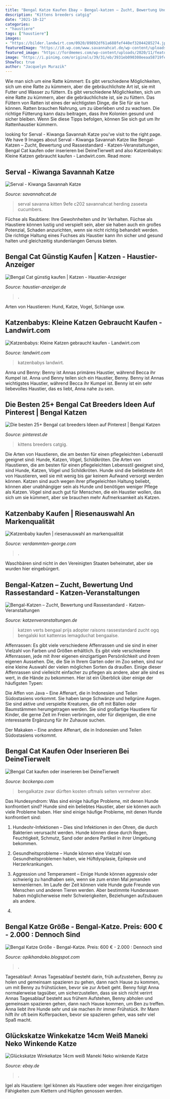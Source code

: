 ```yaml
---
title: "Bengal Katze Kaufen Ebay ~ Bengal-katzen – Zucht, Bewertung Und Rassestandard"
description: "Kittens breeders catgig"
date: "2021-10-12"
categories:
- "haustiere"
tags: ["haustiere"]
images:
- "https://bilder.landwirt.com/0920/89892df61a688fef440ef32044285274.jpg"
featuredImage: "https://i0.wp.com/www.savannahcat.de/wp-content/uploads/8AF28AC1-C202-4A8B-9EFE-ABBB5B830EA4.jpeg?ssl=1"
featured_image: "https://fordmemes.com/wp-content/uploads/2020/11/featured-bengal-cat-price-1024x683.jpg"
image: "https://i.pinimg.com/originals/39/31/eb/3931eb090308eeaa58719fe66b9926c3.jpg"
ShowToc: true
author: "Jacquelyn Murazik"
---
```



Wie man sich um eine Ratte kümmert: Es gibt verschiedene Möglichkeiten, sich um eine Ratte zu kümmern, aber die gebräuchlichste Art ist, sie mit Futter und Wasser zu füttern.
Es gibt verschiedene Möglichkeiten, sich um eine Ratte zu kümmern, aber die gebräuchlichste ist, sie zu füttern. Das Füttern von Ratten ist eines der wichtigsten Dinge, die Sie für sie tun können. Ratten brauchen Nahrung, um zu überleben und zu wachsen. Die richtige Fütterung kann dazu beitragen, dass ihre Kolonien gesund und sicher bleiben. Wenn Sie diese Tipps befolgen, können Sie sich gut um Ihr Rattenhaustier kümmern.

	

		
looking for Serval - Kiwanga Savannah Katze you've visit to the right page. We have 9 Images about Serval - Kiwanga Savannah Katze like Bengal-Katzen – Zucht, Bewertung und Rassestandard - Katzen-Veranstaltungen, Bengal Cat kaufen oder inserieren bei DeineTierwelt and also Katzenbabys: Kleine Katzen gebraucht kaufen - Landwirt.com. Read more:
		
    
## Serval - Kiwanga Savannah Katze

<img loading=lazy src="https://i0.wp.com/www.savannahcat.de/wp-content/uploads/8AF28AC1-C202-4A8B-9EFE-ABBB5B830EA4.jpeg?ssl=1" onerror="this.onerror=null;this.src='https://tse3.mm.bing.net/th?id=OIP.2kc093UfsAnAa7fCO39HzAAAAA&amp;pid=15.1';" alt="Serval - Kiwanga Savannah Katze">

_Source: savannahcat.de_

>serval savanna kitten 9efe c202 savannahcat herding zaseeta cucumbers. 

	

Füchse als Raubtiere: Ihre Gewohnheiten und ihr Verhalten.
Füchse als Haustiere können lustig und verspielt sein, aber sie haben auch ein großes Potenzial, Schaden anzurichten, wenn sie nicht richtig behandelt werden. Die richtige Haltung eines Fuchses als Haustier kann ihn sicher und gesund halten und gleichzeitig stundenlangen Genuss bieten.

    
## Bengal Cat Günstig Kaufen | Katzen - Haustier-Anzeiger

<img loading=lazy src="https://images0.dhd24.com/128487122_xl.jpg" onerror="this.onerror=null;this.src='https://tse1.mm.bing.net/th?id=OIP.O1sTcJWdtR17zU6iYvd6lQHaJ4&amp;pid=15.1';" alt="Bengal Cat günstig kaufen | Katzen - Haustier-Anzeiger">

_Source: haustier-anzeiger.de_

>. 

	

Arten von Haustieren: Hund, Katze, Vogel, Schlange usw.

    
## Katzenbabys: Kleine Katzen Gebraucht Kaufen - Landwirt.com

<img loading=lazy src="https://bilder.landwirt.com/0920/89892df61a688fef440ef32044285274.jpg" onerror="this.onerror=null;this.src='https://tse4.mm.bing.net/th?id=OIP.Er2ABu-PYbSzL2qTkWg3DAHaI_&amp;pid=15.1';" alt="Katzenbabys: Kleine Katzen gebraucht kaufen - Landwirt.com">

_Source: landwirt.com_

>katzenbabys landwirt. 

	

Anna und Benny: Benny ist Annas primäres Haustier, während Becca ihr Kumpel ist.
Anna und Benny teilen sich ein Haustier, Benny. Benny ist Annas wichtigstes Haustier, während Becca ihr Kumpel ist. Benny ist ein sehr liebevolles Haustier, das es liebt, Anna nahe zu sein.

    
## Die Besten 25+ Bengal Cat Breeders Ideen Auf Pinterest | Bengal Katzen

<img loading=lazy src="https://i.pinimg.com/originals/39/31/eb/3931eb090308eeaa58719fe66b9926c3.jpg" onerror="this.onerror=null;this.src='https://tse4.mm.bing.net/th?id=OIP.GQifrD_vDJv933uOfhMySwHaIa&amp;pid=15.1';" alt="Die besten 25+ Bengal cat breeders Ideen auf Pinterest | Bengal Katzen">

_Source: pinterest.de_

>kittens breeders catgig. 

	

Die Arten von Haustieren, die am besten für einen pflegeleichten Lebensstil geeignet sind: Hunde, Katzen, Vögel, Schildkröten.
Die Arten von Haustieren, die am besten für einen pflegeleichten Lebensstil geeignet sind, sind Hunde, Katzen, Vögel und Schildkröten. Hunde sind die beliebteste Art von Haustieren, weil sie mit wenig bis gar keinem Aufwand versorgt werden können. Katzen sind auch wegen ihrer pflegeleichten Haltung beliebt, können aber unabhängiger sein als Hunde und benötigen weniger Pflege als Katzen. Vögel sind auch gut für Menschen, die ein Haustier wollen, das sich um sie kümmert, aber sie brauchen mehr Aufmerksamkeit als Katzen.

    
## Katzenbaby Kaufen | Riesenauswahl An Markenqualität

<img loading=lazy src="https://verdammten-george.com/gizu/bPzRC5ro031OiZp2Yy_bZAHaKl.jpg" onerror="this.onerror=null;this.src='https://tse2.mm.bing.net/th?id=OIP.EpbGk_eVKSliu-PQUeHdQQAAAA&amp;pid=15.1';" alt="Katzenbaby kaufen | riesenauswahl an markenqualität">

_Source: verdammten-george.com_

>. 

	

Waschbären sind nicht in den Vereinigten Staaten beheimatet, aber sie wurden hier eingebürgert.

    
## Bengal-Katzen – Zucht, Bewertung Und Rassestandard - Katzen-Veranstaltungen

<img loading=lazy src="https://katzenveranstaltungen.de/wp-content/uploads/2017/10/Bengal-Katze.jpg" onerror="this.onerror=null;this.src='https://tse2.mm.bing.net/th?id=OIP.wnxqzqPfw0JHoD5wOy4NgwHaE7&amp;pid=15.1';" alt="Bengal-Katzen – Zucht, Bewertung und Rassestandard - Katzen-Veranstaltungen">

_Source: katzenveranstaltungen.de_

>katzen verts bengaal prijs adopter raisons rassestandard zucht ogq bengalski kot kattenras lemagduchat bengaalse. 

	

Affenrassen: Es gibt viele verschiedene Affenrassen und sie sind in einer Vielzahl von Farben und Größen erhältlich.
Es gibt viele verschiedene Affenrassen, jede mit ihrer eigenen einzigartigen Persönlichkeit und ihrem eigenen Aussehen. Die, die Sie in Ihrem Garten oder im Zoo sehen, sind nur eine kleine Auswahl der vielen möglichen Sorten da draußen. Einige dieser Affenrassen sind vielleicht einfacher zu pflegen als andere, aber alle sind es wert, in die Hände zu bekommen. Hier ist ein Überblick über einige der häufigsten Typen:

Die Affen von Java – Eine Affenart, die in Indonesien und Teilen Südostasiens vorkommt. Sie haben lange Schwänze und hellgrüne Augen. Sie sind aktive und verspielte Kreaturen, die oft mit Bällen oder Baumstämmen herumgetragen werden. Sie sind großartige Haustiere für Kinder, die gerne Zeit im Freien verbringen, oder für diejenigen, die eine interessante Ergänzung für ihr Zuhause suchen.


Der Makaken – Eine andere Affenart, die in Indonesien und Teilen Südostasiens vorkommt.

    
## Bengal Cat Kaufen Oder Inserieren Bei DeineTierwelt

<img loading=lazy src="https://fordmemes.com/wp-content/uploads/2020/11/featured-bengal-cat-price-1024x683.jpg" onerror="this.onerror=null;this.src='https://tse1.mm.bing.net/th?id=OIP.O_gNLsgdfu3_d2yf4DggBQHaE8&amp;pid=15.1';" alt="Bengal Cat kaufen oder inserieren bei DeineTierwelt">

_Source: bcckenpo.com_

>bengalkatze zwar dürften kosten oftmals selten vermehrer aber. 

	

Das Hundesyndrom: Was sind einige häufige Probleme, mit denen Hunde konfrontiert sind?
Hunde sind ein beliebtes Haustier, aber sie können auch viele Probleme haben. Hier sind einige häufige Probleme, mit denen Hunde konfrontiert sind:
1. Hundeohr-Infektionen – Dies sind Infektionen in den Ohren, die durch Bakterien verursacht werden. Hunde können diese durch Regen, Feuchtigkeit, Schmutz, Sand oder andere Partikel in ihrer Umgebung bekommen.

2. Gesundheitsprobleme – Hunde können eine Vielzahl von Gesundheitsproblemen haben, wie Hüftdysplasie, Epilepsie und Herzerkrankungen.

3. Aggression und Temperament – Einige Hunde können aggressiv oder schwierig zu handhaben sein, wenn sie zum ersten Mal jemanden kennenlernen. Im Laufe der Zeit können viele Hunde gute Freunde von Menschen und anderen Tieren werden. Aber bestimmte Hunderassen haben möglicherweise mehr Schwierigkeiten, Beziehungen aufzubauen als andere.

4.

    
## Bengal Katze Größe - Bengal-Katze. Preis: 600 € - 2.000 : Dennoch Sind

<img loading=lazy src="https://i1.wp.com/www.mascotarios.org/wp-content/uploads/2011/07/Bengala-2.jpg" onerror="this.onerror=null;this.src='https://tse2.mm.bing.net/th?id=OIP.HgAGKkEmQudRa6SNH4Z4xwHaGj&amp;pid=15.1';" alt="Bengal Katze Größe - Bengal-Katze. Preis: 600 € - 2.000 : Dennoch sind">

_Source: opikhandoko.blogspot.com_

>. 

	

Tagesablauf: Annas Tagesablauf besteht darin, früh aufzustehen, Benny zu holen und gemeinsam spazieren zu gehen, dann nach Hause zu kommen, um mit Benny zu frühstücken, bevor sie zur Arbeit geht. Benny folgt Anna normalerweise tagsüber, um sicherzustellen, dass sie sich nicht verirrt
Annas Tagesablauf besteht aus frühem Aufstehen, Benny abholen und gemeinsam spazieren gehen, dann nach Hause kommen, um Ben zu treffen. Anna liebt ihre Hunde sehr und sie machen ihr immer Frühstück. Ihr Mann hilft ihr oft beim Kofferpacken, bevor sie spazieren gehen, was sehr viel Spaß macht.

    
## Glückskatze Winkekatze 14cm Weiß Maneki Neko Winkende Katze

<img loading=lazy src="https://cdn.eazyauction.de/14/14a5253a99a2a5ef49fd1786529ae008d8843f3be0315410e1dd12d777c1c14b989b28b10ab1e4bd4782a54e7de07443/img/1000x1000_4a3f956a79322854cd4f7a9c7e787ed1242086c0.jpeg" onerror="this.onerror=null;this.src='https://tse4.mm.bing.net/th?id=OIP.e3SabQ-x0rxaPVP5Oli7EwHaHa&amp;pid=15.1';" alt="Glückskatze Winkekatze 14cm weiß Maneki Neko winkende Katze">

_Source: ebay.de_

>. 

	

Igel als Haustiere: Igel können als Haustiere oder wegen ihrer einzigartigen Fähigkeiten zum Klettern und Hüpfen genossen werden.

